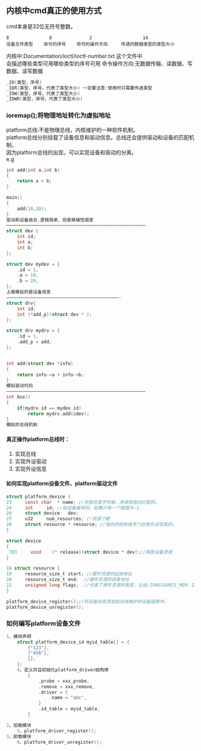 ## 内核中cmd真正的使用方式
cmd本身是32位无符号整数。
 ```
 8 				 8 			    2 		    	    14
设备文件类型    命令的序号    命令的操作方向     传递的数据类型的类型大小

 ```

内核中:Documentation/ioctl/ioctl-number.txt 这个文件中  
会描述哪些类型可用哪些类型的序号可用
命令操作方向:无数据传输、读数据、写数据、读写数据
```c
_IO(类型，序号)  
_IOR(类型，序号，代表了类型大小) 一定要注意:使用时只需要传递类型  
_IOW(类型，序号，代表了类型大小)  
_IOWR(类型，序号，代表了类型大小)  
```
### ioremap();将物理地址转化为虚拟地址

platform总线:不是物理总线，内核维护的一种软件机制。  
platform总线分别挂载了设备信息和驱动信息。总线还会提供驱动和设备的匹配机制。  
因为platform总线的出现，可以实现设备和驱动的分离。  
e.g
```c
int add(int a,int b)
{
	return a + b;
}

main()
{
	add(10,20);
}
驱动和设备结合,逻辑简单、但是移植性很差
————————————————————————————————————————————————————
struct dev {
	int id;
	int a;
	int b;
};

struct dev mydev = {
	.id = 1,
	.a = 10,
	.b = 20,
};
上面模拟的是设备信息
——————————————————————————————————————————-
struct drv{
	int id;
	int (*add_p)(struct dev * );
};

struct drv mydrv = {
	.id = 1,
	.add_p = add,
};


int add(struct dev *info)
{
	return info->a + info->b;
}
模拟驱动代码
————————————————————————————————————————————————————
int bus()
{
	if(mydrv.id == mydev.id)
		return mydrv.add(&dev);
}
模拟的总线机制

```

#### 真正操作platform总线时：
1. 实现总线
2. 实现外设驱动
3. 实现外设信息

#### 如何实现platform设备文件、platform驱动文件
```C
struct platform_device {                                                                                                  
23     const char  * name; //存放任意字符串，用来和驱动匹配的。
24     int     id; //给设备编号的，如果只有一个赋值为-1。
26     struct device   dev;                                                                                                  
27     u32     num_resources; //资源个数
28     struct resource * resource; //指向的结构体专门存放外设信息的。
}

struct device
{
 783     void    (* release)(struct device * dev);//释放设备资源
}

18 struct resource {                                                                                          
19     resource_size_t start; //硬件资源的起始地址
20     resource_size_t end;  //硬件资源的结束地址
22     unsigned long flags;  //代表了硬件资源的类型，比如:IORESOURCE_MEM，IORESOURCE_IRQ
}

platform_device_register();//将设备信息添加到总线维护的设备链表中。
platform_device_unregister();

```

### 如何编写platform设备文件
```c
1、模块声明
	struct platform_device_id myid_table[] = {
		{"123"},
		{"456"},
		{},
	};
	4、定义并且初始化platform_driver结构体
		{
			.probe = xxx_probe,
			.remove = xxx_remove,
			.driver = {
				.name = "abc",
			}
			.id_table = myid_table,
		}

2、加载模块
	5、platform_driver_register();
3、卸载模块
	6、platform_driver_unregister();
```
